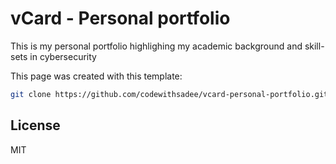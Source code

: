 # vCard - Personal portfolio

This is my personal portfolio highlighing my academic background and skill-sets in cybersecurity

This page was created with this template:

```bash
git clone https://github.com/codewithsadee/vcard-personal-portfolio.git
```

## License

MIT
